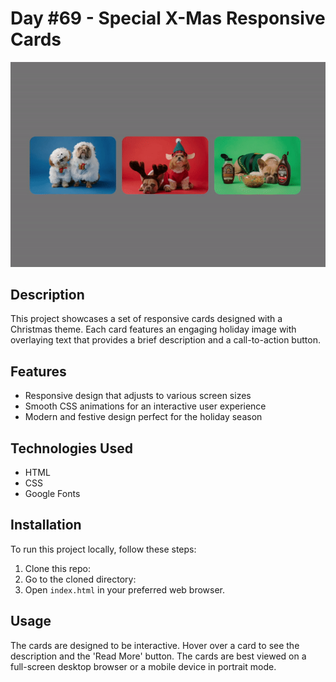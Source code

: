 # Day #69 - Special X-Mas Responsive Cards 

![Project GIF](x-mas-special-responsive-card.gif)

## Description

This project showcases a set of responsive cards designed with a Christmas theme. Each card features an engaging holiday image with overlaying text that provides a brief description and a call-to-action button.

## Features

- Responsive design that adjusts to various screen sizes
- Smooth CSS animations for an interactive user experience
- Modern and festive design perfect for the holiday season

## Technologies Used

- HTML
- CSS
- Google Fonts

## Installation

To run this project locally, follow these steps:

1. Clone this repo:
2. Go to the cloned directory:
3. Open `index.html` in your preferred web browser.

## Usage

The cards are designed to be interactive. Hover over a card to see the description and the 'Read More' button. The cards are best viewed on a full-screen desktop browser or a mobile device in portrait mode.